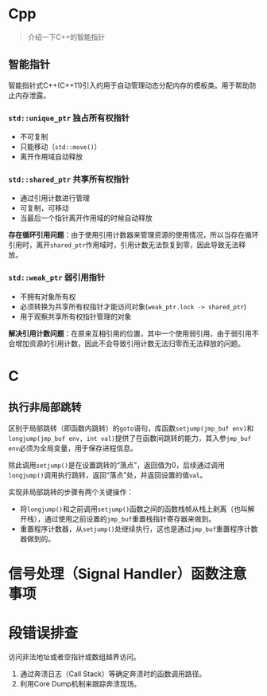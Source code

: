 # Cpp

> 介绍一下C++的智能指针

## 智能指针

智能指针式C++(C++11)引入的用于自动管理动态分配内存的模板类。用于帮助防止内存泄露。

### `std::unique_ptr` 独占所有权指针

- 不可复制
- 只能移动（`std::move()`）
- 离开作用域自动释放

### `std::shared_ptr` 共享所有权指针

- 通过引用计数进行管理
- 可复制，可移动
- 当最后一个指针离开作用域的时候自动释放

**存在循环引用问题**：由于使用引用计数器来管理资源的使用情况，所以当存在循环引用时，离开`shared_ptr`作用域时，引用计数无法恢复到零，因此导致无法释放。

### `std::weak_ptr` 弱引用指针

- 不拥有对象所有权
- 必须转换为共享所有权指针才能访问对象(`weak_ptr.lock -> shared_ptr`)
- 用于观察共享所有权指针管理的对象

**解决引用计数问题**：在原来互相引用的位置，其中一个使用弱引用，由于弱引用不会增加资源的引用计数，因此不会导致引用计数无法归零而无法释放的问题。

# C

## 执行非局部跳转

区别于局部跳转（即函数内跳转）的`goto`语句，库函数`setjump(jmp_buf env)`和`longjump(jmp_buf env, int val)`提供了在函数间跳转的能力，其入参`jmp_buf env`必须为全局变量，用于保存进程信息。

除此调用`setjump()`是在设置跳转的“落点”，返回值为0，后续通过调用`longjump()`调用执行跳转，返回“落点”处，并返回设置的值`val`。

实现非局部跳转的步骤有两个关键操作：

- 将`longjump()`和之前调用`setjump()`函数之间的函数栈帧从栈上剥离（也叫解开栈），通过使用之前设置的`jmp_buf`重置栈指针寄存器来做到。
- 重置程序计数器，从`setjump()`处继续执行，这也是通过`jmp_buf`重置程序计数器做到的。

# 信号处理（Signal Handler）函数注意事项



# 段错误排查

访问非法地址或者空指针或数组越界访问。

1. 通过奔溃日志（Call Stack）等确定奔溃时的函数调用路径。
2. 利用Core Dump机制来跟踪奔溃现场。